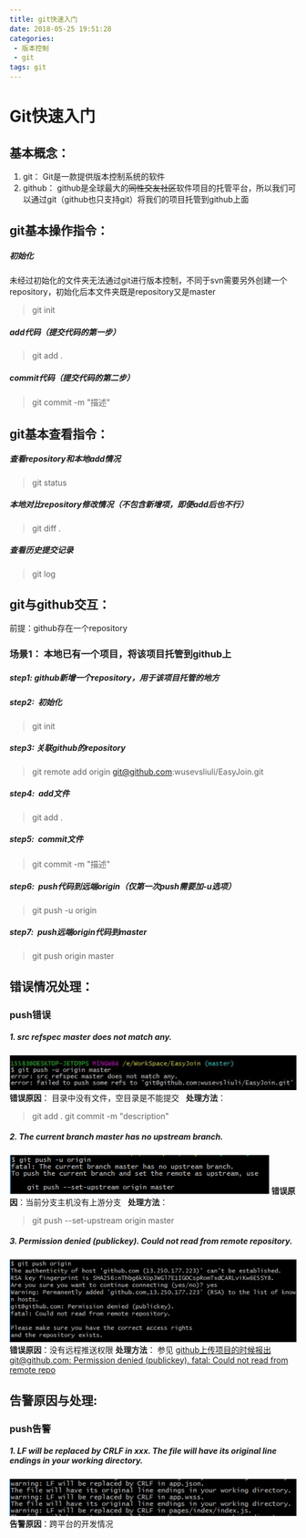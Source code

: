 ```yaml
---
title: git快速入门
date: 2018-05-25 19:51:28
categories:
 - 版本控制
 - git
tags: git
---
```


# Git快速入门
## 基本概念：
1. git： Git是一款提供版本控制系统的软件
2. github： github是全球最大的~~同性交友社区~~软件项目的托管平台，所以我们可以通过git（github也只支持git）将我们的项目托管到github上面
## git基本操作指令：
##### 初始化  
未经过初始化的文件夹无法通过git进行版本控制，不同于svn需要另外创建一个repository，初始化后本文件夹既是repository又是master
> git init
##### add代码（提交代码的第一步）
> git add .
##### commit代码（提交代码的第二步）
> git commit -m "描述"


## git基本查看指令：
##### 查看repository和本地add情况
> git status
##### 本地对比repository修改情况（不包含新增项，即便add后也不行）
> git diff .
##### 查看历史提交记录
> git log


## git与github交互：
前提：github存在一个repository
### 场景1： 本地已有一个项目，将该项目托管到github上
##### step1: github新增一个repository，用于该项目托管的地方
##### step2:  初始化
> git init
##### step3: 关联github的repository
> git remote add origin git@github.com:wusevsliuli/EasyJoin.git
##### step4:  add文件
> git add .
##### step5:  commit文件
> git commit -m "描述"
##### step6:  push代码到远端origin（仅第一次push需要加-u选项）
> git push -u origin
##### step7:  push远端origin代码到master
> git push origin master


## 错误情况处理：
### push错误
##### 1. src refspec master does not match any.
![没有已add的文件](git快速入门/没有已add的文件.png)
**错误原因**： 目录中没有文件，空目录是不能提交  
**处理方法**：
> git add .
> git commit -m "description"

##### 2. The current branch master has no upstream branch. 
![没有对应的远程分支](git快速入门/没有对应的远程分支.png)
**错误原因**：当前分支主机没有上游分支  
**处理方法**：
> git push --set-upstream origin master

##### 3. Permission denied (publickey). Could not read from remote    repository.
![无远程推送权限](git快速入门/无远程推送权限.png)
**错误原因**：没有远程推送权限
**处理方法**：
参见 [github上传项目的时候报出git@github.com: Permission denied (publickey). fatal: Could not read from remote repo](https://blog.csdn.net/weixin_44394753/article/details/91410463)


## 告警原因与处理:
### push告警
##### 1. LF will be replaced by CRLF in xxx. The file will have its original line endings in your working directory.  
![跨平台告警](git快速入门/跨平台告警.png)
**告警原因**：跨平台的开发情况


